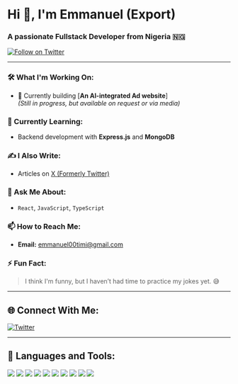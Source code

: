 # Hi 👋, I'm Emmanuel (Export)

### A passionate Fullstack Developer from Nigeria 🇳🇬

[![Follow on Twitter](https://img.shields.io/twitter/follow/web3_export?style=social)](https://twitter.com/web3_export)

---

### 🛠️ What I'm Working On:
- 🎯 Currently building [**An AI-integrated Ad website**]  
  _(Still in progress, but available on request or via media)_

### 🌱 Currently Learning:
- Backend development with **Express.js** and **MongoDB**

### ✍️ I Also Write:
- Articles on [X (Formerly Twitter)](https://twitter.com/web3_export)

### 💬 Ask Me About:
- `React`, `JavaScript`, `TypeScript`

### 📫 How to Reach Me:
- **Email:** [emmanuel00timi@gmail.com](mailto:emmanuel00timi@gmail.com)

### ⚡ Fun Fact:
> I think I'm funny, but I haven’t had time to practice my jokes yet. 😅

---

## 🌐 Connect With Me:
[![Twitter](https://img.shields.io/badge/Twitter-1DA1F2?logo=twitter&logoColor=white)](https://twitter.com/web3_export)

---

## 🧰 Languages and Tools:
<p align="left">
  <img src="https://img.shields.io/badge/HTML5-E34F26?logo=html5&logoColor=white" />
  <img src="https://img.shields.io/badge/CSS3-1572B6?logo=css3&logoColor=white" />
  <img src="https://img.shields.io/badge/Tailwind_CSS-38B2AC?logo=tailwind-css&logoColor=white" />
  <img src="https://img.shields.io/badge/JavaScript-F7DF1E?logo=javascript&logoColor=black" />
  <img src="https://img.shields.io/badge/TypeScript-3178C6?logo=typescript&logoColor=white" />
  <img src="https://img.shields.io/badge/React-61DAFB?logo=react&logoColor=black" />
  <img src="https://img.shields.io/badge/Express.js-000000?logo=express&logoColor=white" />
  <img src="https://img.shields.io/badge/MongoDB-47A248?logo=mongodb&logoColor=white" />
  <img src="https://img.shields.io/badge/Node.js-339933?logo=node.js&logoColor=white" />
  <img src="https://img.shields.io/badge/MySQL-4479A1?logo=mysql&logoColor=white" />
</p>
